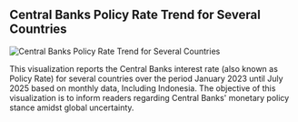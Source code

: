 ## Central Banks Policy Rate Trend for Several Countries
![Central Banks Policy Rate Trend for Several Countries](https://github.com/user-attachments/assets/21fe3775-35de-4d48-a6ef-f35cd6821d48)

This visualization reports the Central Banks interest rate (also known as Policy Rate) for several countries over the period
January 2023 until July 2025 based on monthly data, Including Indonesia. The objective of this visualization is to inform readers regarding Central Banks' monetary policy stance amidst global uncertainty.
